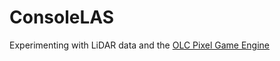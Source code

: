 # ConsoleLAS

Experimenting with LiDAR data and the [OLC Pixel Game Engine](https://github.com/OneLoneCoder/olcPixelGameEngine/blob/master/Videos/OneLoneCoder_PGE_olcEngine3D.cpp)
